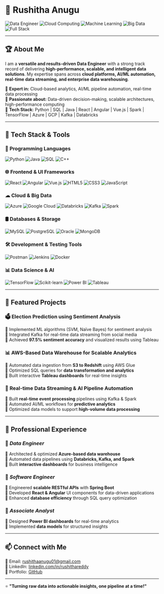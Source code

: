 # 🚀 Rushitha Anugu  

![Data Engineer](https://img.shields.io/badge/Data%20Engineer-Expert-blue)
![Cloud Computing](https://img.shields.io/badge/Cloud%20Computing-Azure%7CGCP-green)
![Machine Learning](https://img.shields.io/badge/Machine%20Learning-Scikit--learn%7CTensorFlow-orange)
![Big Data](https://img.shields.io/badge/Big%20Data-Kafka%7CDatabricks%7CSpark-purple)
![Full Stack](https://img.shields.io/badge/Full%20Stack-React%7CAngular%7CVue.js-yellow)

---

## 🏆 About Me  

I am a **versatile and results-driven Data Engineer** with a strong track record of delivering **high-performance, scalable, and intelligent data solutions**. My expertise spans across **cloud platforms, AI/ML automation, real-time data streaming, and enterprise data warehousing**.  

🔹 **Expert in:** Cloud-based analytics, AI/ML pipeline automation, real-time data processing  
🔹 **Passionate about:** Data-driven decision-making, scalable architectures, high-performance computing  
🔹 **Tech Stack:** Python | SQL | Java | React | Angular | Vue.js | Spark | TensorFlow | Azure | GCP | Kafka | Databricks  

---

## 🔧 Tech Stack & Tools  

### 📌 **Programming Languages**  
![Python](https://img.shields.io/badge/-Python-3776AB?style=flat-square&logo=python&logoColor=white)
![Java](https://img.shields.io/badge/-Java-ED8B00?style=flat-square&logo=java&logoColor=white)
![SQL](https://img.shields.io/badge/-SQL-4479A1?style=flat-square&logo=mysql&logoColor=white)
![C++](https://img.shields.io/badge/-C++-00599C?style=flat-square&logo=c%2B%2B&logoColor=white)

### 🌐 **Frontend & UI Frameworks**  
![React](https://img.shields.io/badge/-React-61DAFB?style=flat-square&logo=react&logoColor=black)
![Angular](https://img.shields.io/badge/-Angular-DD0031?style=flat-square&logo=angular&logoColor=white)
![Vue.js](https://img.shields.io/badge/-Vue.js-4FC08D?style=flat-square&logo=vue.js&logoColor=white)
![HTML5](https://img.shields.io/badge/-HTML5-E34F26?style=flat-square&logo=html5&logoColor=white)
![CSS3](https://img.shields.io/badge/-CSS3-1572B6?style=flat-square&logo=css3&logoColor=white)
![JavaScript](https://img.shields.io/badge/-JavaScript-F7DF1E?style=flat-square&logo=javascript&logoColor=black)

### ☁ **Cloud & Big Data**  
![Azure](https://img.shields.io/badge/Microsoft%20Azure-0078D4?style=flat-square&logo=microsoft-azure&logoColor=white)
![Google Cloud](https://img.shields.io/badge/Google%20Cloud-4285F4?style=flat-square&logo=google-cloud&logoColor=white)
![Databricks](https://img.shields.io/badge/Databricks-FF3621?style=flat-square&logo=databricks&logoColor=white)
![Kafka](https://img.shields.io/badge/Kafka-231F20?style=flat-square&logo=apache-kafka&logoColor=white)
![Spark](https://img.shields.io/badge/Spark-E25A1C?style=flat-square&logo=apache-spark&logoColor=white)

### 🛢 **Databases & Storage**  
![MySQL](https://img.shields.io/badge/MySQL-4479A1?style=flat-square&logo=mysql&logoColor=white)
![PostgreSQL](https://img.shields.io/badge/PostgreSQL-336791?style=flat-square&logo=postgresql&logoColor=white)
![Oracle](https://img.shields.io/badge/Oracle-F80000?style=flat-square&logo=oracle&logoColor=white)
![MongoDB](https://img.shields.io/badge/MongoDB-47A248?style=flat-square&logo=mongodb&logoColor=white)

### 🛠 **Development & Testing Tools**  
![Postman](https://img.shields.io/badge/Postman-FF6C37?style=flat-square&logo=postman&logoColor=white)
![Jenkins](https://img.shields.io/badge/Jenkins-D24939?style=flat-square&logo=jenkins&logoColor=white)
![Docker](https://img.shields.io/badge/Docker-2496ED?style=flat-square&logo=docker&logoColor=white)

### 📊 **Data Science & AI**  
![TensorFlow](https://img.shields.io/badge/TensorFlow-FF6F00?style=flat-square&logo=tensorflow&logoColor=white)
![Scikit-learn](https://img.shields.io/badge/Scikit--Learn-F7931E?style=flat-square&logo=scikit-learn&logoColor=black)
![Power BI](https://img.shields.io/badge/Power%20BI-F2C811?style=flat-square&logo=power-bi&logoColor=black)
![Tableau](https://img.shields.io/badge/Tableau-E97627?style=flat-square&logo=tableau&logoColor=white)

---

## 🚀 Featured Projects  

### 🗳 **Election Prediction using Sentiment Analysis**  
🔹 Implemented ML algorithms (SVM, Naïve Bayes) for sentiment analysis  
🔹 Integrated Kafka for real-time data streaming from social media  
🔹 Achieved **97.5% sentiment accuracy** and visualized results using Tableau  

### 📊 **AWS-Based Data Warehouse for Scalable Analytics**  
🔹 Automated data ingestion from **S3 to Redshift** using AWS Glue  
🔹 Optimized SQL queries for **data transformation and analytics**  
🔹 Built interactive **Tableau dashboards** for real-time insights  

### 📡 **Real-time Data Streaming & AI Pipeline Automation**  
🔹 Built **real-time event processing** pipelines using Kafka & Spark  
🔹 Automated AI/ML workflows for **predictive analytics**  
🔹 Optimized data models to support **high-volume data processing**  

---

## 💼 Professional Experience  

### 📌 *Data Engineer*  
🔹 Architected & optimized **Azure-based data warehouse**  
🔹 Automated data pipelines using **Databricks, Kafka, and Spark**  
🔹 Built **interactive dashboards** for business intelligence  

### 📌 *Software Engineer*  
🔹 Engineered **scalable RESTful APIs** with **Spring Boot**  
🔹 Developed **React & Angular** UI components for data-driven applications  
🔹 Enhanced **database efficiency** through SQL query optimization  

### 📌 *Associate Analyst*  
🔹 Designed **Power BI dashboards** for real-time analytics  
🔹 Implemented **data models** for structured insights  

---

## 📫 Connect with Me  

📧 Email: [rushithaanugu01@gmail.com](mailto:rushithaanugu01@gmail.com)  
💼 LinkedIn: [linkedin.com/in/rushithareddy](https://linkedin.com/in/rushithaa)  
📂 Portfolio: [GitHub](https://github.com/rushithareddyyy)  

---

⭐ **"Turning raw data into actionable insights, one pipeline at a time!"**  
